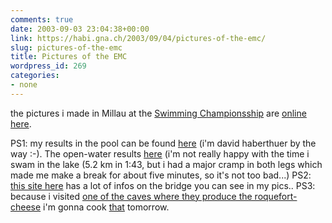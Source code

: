 ```yaml
---
comments: true
date: 2003-09-03 23:04:38+00:00
link: https://habi.gna.ch/2003/09/04/pictures-of-the-emc/
slug: pictures-of-the-emc
title: Pictures of the EMC
wordpress_id: 269
categories:
- none
---
```


the pictures i made in Millau at the [Swimming Championsship](http://www.ffnatation.org/events/mtr_millau_2003/millau.php?idlng=gbr&idrub=acc&idact=hom) are [online here](https://habi.gna.ch/pics/Millau/).

PS1: my results in the pool can be found [here](http://www.ffnatation.org/webffn/mtr/xx_live_nag.php?idcpt=567&idlng=gbr&idclb=SKBE%20BERN) (i'm david haberthuer by the way :-). The open-water results [here](http://www.ffnatation.org/events/mtr_millau_2003/millau.php?idlng=gbr&idrub=res&idact=eau) (i'm not really happy with the time i swam in the lake (5.2 km in 1:43, but i had a major cramp in both legs which made me make a break for about five minutes, so it's not too bad...)
PS2: [this site here](http://www.brueckenweb.de/Datenbank/bruecken/brueckenblatt.php?bas=3800) has a lot of infos on the bridge you can see in my pics..
PS3: because i visited [one of the caves where they produce the roquefort-cheese](http://www.roquefort-societe.com/) i'm gonna cook [that](http://frenchfood.about.com/library/blroqpasta.htm) tomorrow.
